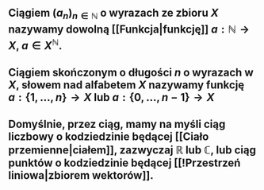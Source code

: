 ## **Ciągiem** $(a_n)_{n\in\mathbb{N}}$ o wyrazach ze zbioru $X$ nazywamy dowolną [[Funkcja|funkcję]] $a:\mathbb{N}\to{X}$, $a\in{X^\mathbb{N}}$. 
## **Ciągiem skończonym o długości $n$ o wyrazach  w $X$**, **słowem nad alfabetem $X$** nazywamy funkcję $a:\{1,...,n\}\to{}X$ lub $a:\{0,...,n-1\}\to{}X$ 
## Domyślnie, przez ciąg, mamy na myśli **ciąg liczbowy** o kodziedzinie będącej [[Ciało przemienne|ciałem]], zazwyczaj $\mathbb{R}$ lub $\mathbb{C}$, lub **ciąg punktów** o kodziedzinie będącej [[!Przestrzeń liniowa|zbiorem wektorów]].